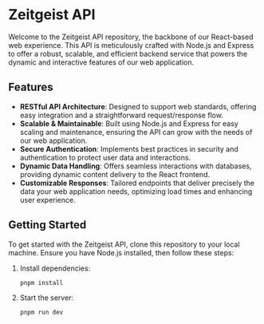 # Zeitgeist API

Welcome to the Zeitgeist API repository, the backbone of our React-based web experience. This API is meticulously crafted with Node.js and Express to offer a robust, scalable, and efficient backend service that powers the dynamic and interactive features of our web application.

## Features

- **RESTful API Architecture**: Designed to support web standards, offering easy integration and a straightforward request/response flow.
- **Scalable & Maintainable**: Built using Node.js and Express for easy scaling and maintenance, ensuring the API can grow with the needs of our web application.
- **Secure Authentication**: Implements best practices in security and authentication to protect user data and interactions.
- **Dynamic Data Handling**: Offers seamless interactions with databases, providing dynamic content delivery to the React frontend.
- **Customizable Responses**: Tailored endpoints that deliver precisely the data your web application needs, optimizing load times and enhancing user experience.

## Getting Started

To get started with the Zeitgeist API, clone this repository to your local machine. Ensure you have Node.js installed, then follow these steps:

1. Install dependencies:

   ```bash
   pnpm install
   ```

2. Start the server:
   ```bash
   pnpm run dev
   ```
